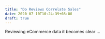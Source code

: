 ```yaml
---
title: "Do Reviews Correlate Sales"
date: 2020-07-10T10:24:39+08:00
draft: true
---
```


Reviewing eCommerce data it becomes clear ...